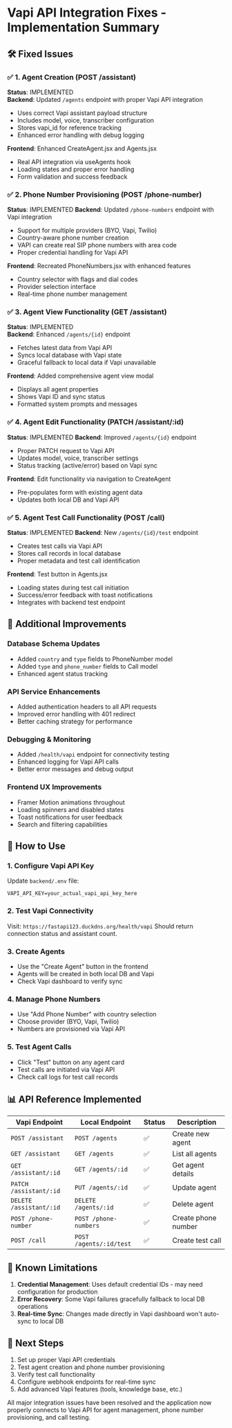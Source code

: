 # Vapi API Integration Fixes - Implementation Summary

## 🛠️ Fixed Issues

### ✅ 1. Agent Creation (POST /assistant)

**Status**: IMPLEMENTED  
**Backend**: Updated `/agents` endpoint with proper Vapi API integration

- Uses correct Vapi assistant payload structure
- Includes model, voice, transcriber configuration
- Stores vapi_id for reference tracking
- Enhanced error handling with debug logging

**Frontend**: Enhanced CreateAgent.jsx and Agents.jsx

- Real API integration via useAgents hook
- Loading states and proper error handling
- Form validation and success feedback

### ✅ 2. Phone Number Provisioning (POST /phone-number)

**Status**: IMPLEMENTED
**Backend**: Updated `/phone-numbers` endpoint with Vapi integration

- Support for multiple providers (BYO, Vapi, Twilio)
- Country-aware phone number creation
- VAPI can create real SIP phone numbers with area code
- Proper credential handling for Vapi API

**Frontend**: Recreated PhoneNumbers.jsx with enhanced features

- Country selector with flags and dial codes
- Provider selection interface
- Real-time phone number management

### ✅ 3. Agent View Functionality (GET /assistant)

**Status**: IMPLEMENTED  
**Backend**: Enhanced `/agents/{id}` endpoint

- Fetches latest data from Vapi API
- Syncs local database with Vapi state
- Graceful fallback to local data if Vapi unavailable

**Frontend**: Added comprehensive agent view modal

- Displays all agent properties
- Shows Vapi ID and sync status
- Formatted system prompts and messages

### ✅ 4. Agent Edit Functionality (PATCH /assistant/:id)

**Status**: IMPLEMENTED
**Backend**: Improved `/agents/{id}` endpoint

- Proper PATCH request to Vapi API
- Updates model, voice, transcriber settings
- Status tracking (active/error) based on Vapi sync

**Frontend**: Edit functionality via navigation to CreateAgent

- Pre-populates form with existing agent data
- Updates both local DB and Vapi API

### ✅ 5. Agent Test Call Functionality (POST /call)

**Status**: IMPLEMENTED
**Backend**: New `/agents/{id}/test` endpoint

- Creates test calls via Vapi API
- Stores call records in local database
- Proper metadata and test call identification

**Frontend**: Test button in Agents.jsx

- Loading states during test call initiation
- Success/error feedback with toast notifications
- Integrates with backend test endpoint

## 🔧 Additional Improvements

### Database Schema Updates

- Added `country` and `type` fields to PhoneNumber model
- Added `type` and `phone_number` fields to Call model
- Enhanced agent status tracking

### API Service Enhancements

- Added authentication headers to all API requests
- Improved error handling with 401 redirect
- Better caching strategy for performance

### Debugging & Monitoring

- Added `/health/vapi` endpoint for connectivity testing
- Enhanced logging for Vapi API calls
- Better error messages and debug output

### Frontend UX Improvements

- Framer Motion animations throughout
- Loading spinners and disabled states
- Toast notifications for user feedback
- Search and filtering capabilities

## 🚀 How to Use

### 1. Configure Vapi API Key

Update `backend/.env` file:

```env
VAPI_API_KEY=your_actual_vapi_api_key_here
```

### 2. Test Vapi Connectivity

Visit: `https://fastapi123.duckdns.org/health/vapi`
Should return connection status and assistant count.

### 3. Create Agents

- Use the "Create Agent" button in the frontend
- Agents will be created in both local DB and Vapi
- Check Vapi dashboard to verify sync

### 4. Manage Phone Numbers

- Use "Add Phone Number" with country selection
- Choose provider (BYO, Vapi, Twilio)
- Numbers are provisioned via Vapi API

### 5. Test Agent Calls

- Click "Test" button on any agent card
- Test calls are initiated via Vapi API
- Check call logs for test call records

## 📊 API Reference Implemented

| Vapi Endpoint           | Local Endpoint          | Status | Description         |
| ----------------------- | ----------------------- | ------ | ------------------- |
| `POST /assistant`       | `POST /agents`          | ✅     | Create new agent    |
| `GET /assistant`        | `GET /agents`           | ✅     | List all agents     |
| `GET /assistant/:id`    | `GET /agents/:id`       | ✅     | Get agent details   |
| `PATCH /assistant/:id`  | `PUT /agents/:id`       | ✅     | Update agent        |
| `DELETE /assistant/:id` | `DELETE /agents/:id`    | ✅     | Delete agent        |
| `POST /phone-number`    | `POST /phone-numbers`   | ✅     | Create phone number |
| `POST /call`            | `POST /agents/:id/test` | ✅     | Create test call    |

## 🐛 Known Limitations

1. **Credential Management**: Uses default credential IDs - may need configuration for production
2. **Error Recovery**: Some Vapi failures gracefully fallback to local DB operations
3. **Real-time Sync**: Changes made directly in Vapi dashboard won't auto-sync to local DB

## 🔄 Next Steps

1. Set up proper Vapi API credentials
2. Test agent creation and phone number provisioning
3. Verify test call functionality
4. Configure webhook endpoints for real-time sync
5. Add advanced Vapi features (tools, knowledge base, etc.)

All major integration issues have been resolved and the application now properly connects to Vapi API for agent management, phone number provisioning, and call testing.
